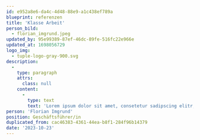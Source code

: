 ```yaml
---
id: e952a8e6-da4c-4d48-88e9-a1c438ef789a
blueprint: referenzen
title: 'Klasse Arbeit'
person_bild:
  - florian_imgrund.jpeg
updated_by: 95e99389-87ef-46dc-89fe-516fc22e966e
updated_at: 1698056729
logo_img:
  - tuple-logo-gray-900.svg
description:
  -
    type: paragraph
    attrs:
      class: null
    content:
      -
        type: text
        text: 'Lorem ipsum dolor sit amet, consetetur sadipscing elitr, sed diam nonumy eirmod tempor invidunt ut labore et dolore magna aliquyam erat, sed diam voluptua. At vero eos et accusam et justo duo dolores et ea rebum.'
person: 'Florian Imgrund'
position: Geschäftsführer/in
duplicated_from: cac46383-4361-44ea-b8f1-284f96b14379
date: '2023-10-23'
---
```

